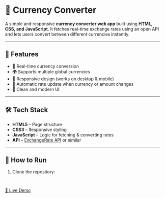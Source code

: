 # 💱 Currency Converter

A simple and responsive **currency converter web app** built using **HTML, CSS, and JavaScript**. It fetches real-time exchange rates using an open API and lets users convert between different currencies instantly.

---

## 🌟 Features

- 🔁 Real-time currency conversion
- 🌍 Supports multiple global currencies
- 📱 Responsive design (works on desktop & mobile)
- 🧮 Automatic rate update when currency or amount changes
- 🎨 Clean and modern UI

---

## 🛠️ Tech Stack

- **HTML5** – Page structure
- **CSS3** – Responsive styling
- **JavaScript** – Logic for fetching & converting rates
- **API** – [ExchangeRate API](https://www.exchangerate-api.com/) or similar

---

## 🔧 How to Run

1. Clone the repository:
   ```bash
 
[🔗 Live Demo](https://abhi2214.github.io/currency-convert/)  